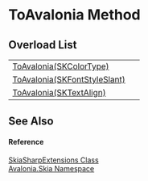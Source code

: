 # ToAvalonia Method


## Overload List
<table>
<tr>
<td><a href="M_Avalonia_Skia_SkiaSharpExtensions_ToAvalonia">ToAvalonia(SKColorType)</a></td>
<td> </td>
</tr>
<tr>
<td><a href="M_Avalonia_Skia_SkiaSharpExtensions_ToAvalonia_1">ToAvalonia(SKFontStyleSlant)</a></td>
<td> </td>
</tr>
<tr>
<td><a href="M_Avalonia_Skia_SkiaSharpExtensions_ToAvalonia_2">ToAvalonia(SKTextAlign)</a></td>
<td> </td>
</tr>
</table>

## See Also


#### Reference
<a href="T_Avalonia_Skia_SkiaSharpExtensions">SkiaSharpExtensions Class</a>  
<a href="N_Avalonia_Skia">Avalonia.Skia Namespace</a>  
